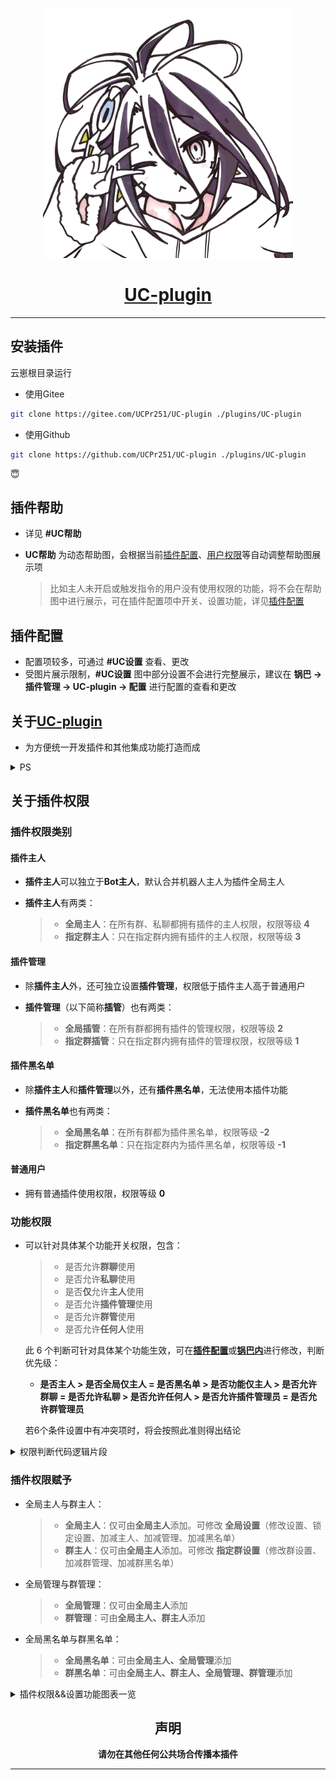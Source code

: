 <div align="center">

<p align="center">
  <a href="https://mzh.moegirl.org.cn/%E4%BC%91%E6%AF%94%C2%B7%E5%A4%9A%E6%8B%89">
    <img width="400" src="./resources/img/xiubi1.jpg" title="她真好看">
  </a>
</p>

# [UC-plugin](https://gitee.com/UCPr251/UC-plugin)

</div>

---

## 安装插件

云崽根目录运行

- 使用Gitee

```Bash
git clone https://gitee.com/UCPr251/UC-plugin ./plugins/UC-plugin
```

- 使用Github

```Bash
git clone https://github.com/UCPr251/UC-plugin ./plugins/UC-plugin
```

:innocent:

<div align="center">

</div>

## 插件帮助

- 详见 **#UC帮助**
- **UC帮助** 为动态帮助图，会根据当前[插件配置](#插件配置)、[用户权限](#关于插件权限)等自动调整帮助图展示项

  > 比如主人未开启或触发指令的用户没有使用权限的功能，将不会在帮助图中进行展示，可在插件配置项中开关、设置功能，详见[插件配置](#插件配置)

## 插件配置

- 配置项较多，可通过 **#UC设置** 查看、更改
- 受图片展示限制，**#UC设置** 图中部分设置不会进行完整展示，建议在 **锅巴 → 插件管理 → UC-plugin → 配置** 进行配置的查看和更改

## 关于[UC-plugin](#uc-plugin测试)

- 为方便统一开发插件和其他集成功能打造而成

<details>
<summary>PS</summary>

~~给大家介绍一下，这是我老婆：~~:innocent:

<p align="center">
  <a href="https://www.bilibili.com/read/cv13428981?spm_id_from=333.999.0.0">
    <img width="400" src="./resources/img/xiubi2.jpg" title="她真好看">
  </a>
</p>

~~都 3202 年了，[游戏人生](https://www.bilibili.com/bangumi/play/ep4371?spm_id_from=333.337.0.0 "游戏人生")第 2 季啥时候才能出啊~~

</details>

## 关于插件权限

### 插件权限类别

#### 插件主人

- **插件主人**可以独立于**Bot主人**，默认合并机器人主人为插件全局主人

- **插件主人**有两类：
  >  - **全局主人**：在所有群、私聊都拥有插件的主人权限，权限等级 **4** 
  >  - **指定群主人**：只在指定群内拥有插件的主人权限，权限等级 **3** 

#### 插件管理

- 除**插件主人**外，还可独立设置**插件管理**，权限低于插件主人高于普通用户

- **插件管理**（以下简称**插管**）也有两类：
  >  - **全局插管**：在所有群都拥有插件的管理权限，权限等级 **2** 
  >  - **指定群插管**：只在指定群内拥有插件的管理权限，权限等级 **1** 

#### 插件黑名单

- 除**插件主人**和**插件管理**以外，还有**插件黑名单**，无法使用本插件功能

- **插件黑名单**也有两类：
  >  - **全局黑名单**：在所有群都为插件黑名单，权限等级 **-2** 
  >  - **指定群黑名单**：只在指定群内为插件黑名单，权限等级 **-1** 

#### 普通用户

- 拥有普通插件使用权限，权限等级 **0**

### 功能权限

- 可以针对具体某个功能开关权限，包含：

  > - 是否允许**群聊**使用
  > - 是否允许**私聊**使用
  > - 是否**仅**允许**主人**使用
  > - 是否允许**插件管理**使用
  > - 是否允许**群管**使用
  > - 是否允许**任何人**使用

  此 6 个判断可针对具体某个功能生效，可在[**插件配置**](#插件配置)或[**锅巴内**](#配置插件)进行修改，判断优先级：

  - **是否主人 > 是否全局仅主人 = 是否黑名单 > 是否功能仅主人 > 是否允许群聊 = 是否允许私聊 > 是否允许任何人 > 是否允许插件管理员 = 是否允许群管理员**

  若6个条件设置中有冲突项时，将会按照此准则得出结论

<details>
<summary>权限判断代码逻辑片段</summary>

   <img src="./resources/img/README/permission.png" width = "600" title="权限判断代码逻辑片段">

</details>

### 插件权限赋予

- 全局主人与群主人：

  > - **全局主人**：仅可由**全局主人**添加。可修改 **全局设置**（修改设置、锁定设置、加减主人、加减管理、加减黑名单）
  > - **群主人**：仅可由**全局主人**添加。可修改 **指定群设置**（修改群设置、加减群管理、加减群黑名单）

- 全局管理与群管理：

  > - **全局管理**：仅可由**全局主人**添加
  > - **群管理**：可由**全局主人、群主人**添加

- 全局黑名单与群黑名单：

  > - **全局黑名单**：可由**全局主人、全局管理**添加
  > - **群黑名单**：可由**全局主人、群主人、全局管理、群管理**添加

<details>
<summary>插件权限&&设置功能图表一览</summary>

### 插件权限&&功能图表一览

<div align="center">

|系统功能|全局主人|群主人|全局插管|群插管|
| :---: | :----: | :-: | :---: | :-: |
| [权限等级](#插件权限类别) | [4](#插件主人) | [3](#插件主人) | [2](#插件管理) | [1](#插件管理) |
| 锁定设置 | √ | × | × | × |
| 查看全局设置 | √ | × | × | × |
| 修改全局设置 | √ | × | × | × |
| 查看群设置 | √ | √ | √ | √ |
| 修改群设置 | √ | √ | × | × |
| 添加全局主人 | √ | × | × | × |
| 添加群主人 | √ | × | × | × |
| 添加全局管理 | √ | × | × | × | 
| 添加群管理 | √ | √ | × | × |
| 添加全局黑名单 | √ | × | × | × |
| 添加群黑名单 | √ | √ | √ | √ |
| 其他设置功能 | √ | × | × | × |

</div>

- 以上功能普通用户、黑名单用户皆不可使用

</details>

<div align="center">

## 声明

**请勿在其他任何公共场合传播本插件**

</div>

---
